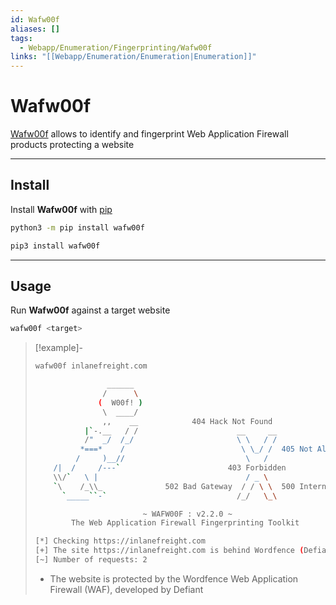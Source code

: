 ```yaml
---
id: Wafw00f
aliases: []
tags:
  - Webapp/Enumeration/Fingerprinting/Wafw00f
links: "[[Webapp/Enumeration/Enumeration|Enumeration]]"
---
```


# Wafw00f

[Wafw00f](https://github.com/EnableSecurity/wafw00f) allows to identify and
fingerprint Web Application Firewall products protecting a website

___

<!-- Install {{{-->
## Install

Install **Wafw00f** with [pip](https://pypi.org/project/pip/)

```sh
python3 -m pip install wafw00f
```

```sh
pip3 install wafw00f
```

___
<!-- }}} -->

<!-- Usage {{{-->
## Usage

Run **Wafw00f** against a target website

```sh
wafw00f <target>
```

> [!example]-
>
> ```sh
> wafw00f inlanefreight.com
> ```
> ```sh
>                 ______
>                /      \
>               (  W00f! )
>                \  ____/
>                ,,    __            404 Hack Not Found
>            |`-.__   / /                      __     __
>            /"  _/  /_/                       \ \   / /
>           *===*    /                          \ \_/ /  405 Not Allowed
>          /     )__//                           \   /
>     /|  /     /---`                        403 Forbidden
>     \\/`   \ |                                 / _ \
>     `\    /_\\_              502 Bad Gateway  / / \ \  500 Internal Error
>       `_____``-`                             /_/   \_\
>
>                         ~ WAFW00F : v2.2.0 ~
>         The Web Application Firewall Fingerprinting Toolkit
>
> [*] Checking https://inlanefreight.com
> [+] The site https://inlanefreight.com is behind Wordfence (Defiant) WAF.
> [~] Number of requests: 2
> ```
> - The website is protected by the Wordfence Web Application Firewall (WAF),
> developed by Defiant
<!-- }}} -->
